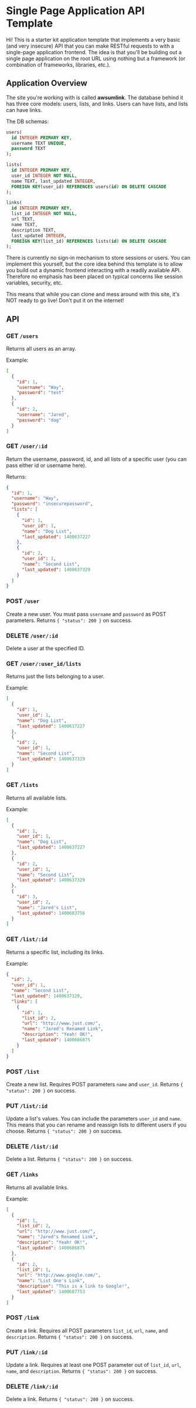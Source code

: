 # Single Page Application API Template

Hi! This is a starter kit application template that implements a very basic (and very insecure) API that you can make RESTful requests to with a single-page application frontend. The idea is that you'll be building out a single page application on the root URL using nothing but a framework (or combination of frameworks, libraries, etc.).

## Application Overview

The site you're working with is called **awsumlink**. The database behind it has three core models: users, lists, and links. Users can have lists, and lists can have links.

The DB schemas:

```sql
users(
  id INTEGER PRIMARY KEY,
  username TEXT UNIQUE,
  password TEXT
);

lists(
  id INTEGER PRIMARY KEY,
  user_id INTEGER NOT NULL,
  name TEXT, last_updated INTEGER,
  FOREIGN KEY(user_id) REFERENCES users(id) ON DELETE CASCADE
);

links(
  id INTEGER PRIMARY KEY,
  list_id INTEGER NOT NULL,
  url TEXT,
  name TEXT,
  description TEXT,
  last_updated INTEGER,
  FOREIGN KEY(list_id) REFERENCES lists(id) ON DELETE CASCADE
);
```

There is currently no sign-in mechanism to store sessions or users. You can implement this yourself, but the core idea behind this template is to allow you build out a dynamic frontend interacting with a readily available API. Therefore no emphasis has been placed on typical concerns like session variables, security, etc.

This means that while you can clone and mess around with this site, it's NOT ready to go live! Don't put it on the internet!

## API

### GET `/users`

Returns all users as an array.

Example:

```json
[
  {
    "id": 1,
    "username": "Way",
    "password": "test"
  },
  {
    "id": 2,
    "username": "Jared",
    "password": "dog"
  }
]
```

### GET `/user/:id`

Return the username, password, id, and all lists of a specific user (you can pass either id or username here).

Returns:

```json
{
  "id": 1,
  "username": "Way",
  "password": "insecurepassword",
  "lists": [
    {
      "id": 1,
      "user_id": 1,
      "name": "Dog List",
      "last_updated": 1400637227
    },
    {
      "id": 2,
      "user_id": 1,
      "name": "Second List",
      "last_updated": 1400637329
    }
  ]
}
```

### POST `/user`

Create a new user. You must pass `username` and `password` as POST parameters. Returns `{ "status": 200 }` on success.

### DELETE `/user/:id`

Delete a user at the specified ID.

### GET `/user/:user_id/lists`

Returns just the lists belonging to a user.

Example:

```json
[
  {
    "id": 1,
    "user_id": 1,
    "name": "Dog List",
    "last_updated": 1400637227
  },
  {
    "id": 2,
    "user_id": 1,
    "name": "Second List",
    "last_updated": 1400637329
  }
]
```

### GET `/lists`

Returns all available lists.

Example:

```json
[
  {
    "id": 1,
    "user_id": 1,
    "name": "Dog List",
    "last_updated": 1400637227
  },
  {
    "id": 2,
    "user_id": 1,
    "name": "Second List",
    "last_updated": 1400637329
  },
  {
    "id": 3,
    "user_id": 2,
    "name": "Jared's List",
    "last_updated": 1400683756
  }
]
```

### GET `/list/:id`

Returns a specific list, including its links.

Example:

```json
{
  "id": 2,
  "user_id": 1,
  "name": "Second List",
  "last_updated": 1400637329,
  "links": [
    {
      "id": 1,
      "list_id": 2,
      "url": "http://www.just.com/",
      "name": "Jared's Renamed Link",
      "description": "Yeah! OK!",
      "last_updated": 1400686875
    }
  ]
}
```

### POST `/list`

Create a new list. Requires POST parameters `name` and `user_id`. Returns `{ "status": 200 }` on success.

### PUT `/list/:id`

Update a list's values. You can include the parameters `user_id` and `name`. This means that you can rename and reassign lists to different users if you choose. Returns `{ "status": 200 }` on success.

### DELETE `/list/:id`

Delete a list. Returns `{ "status": 200 }` on success.

### GET `/links`

Returns all available links.

Example:

```json
[
  {
    "id": 1,
    "list_id": 2,
    "url": "http://www.just.com/",
    "name": "Jared's Renamed Link",
    "description": "Yeah! OK!",
    "last_updated": 1400686875
  },
  {
    "id": 2,
    "list_id": 1,
    "url": "http://www.google.com/",
    "name": "List One's Link",
    "description": "This is a link to Google!",
    "last_updated": 1400687753
  }
]

```

### POST `/link`

Create a link. Requires all POST parameters `list_id`, `url`, `name`, and `description`. Returns `{ "status": 200 }` on success.

### PUT `/link/:id`

Update a link. Requires at least one POST parameter out of `list_id`, `url`, `name`, and `description`. Returns `{ "status": 200 }` on success.

### DELETE `/link/:id`

Delete a link. Returns `{ "status": 200 }` on success.
